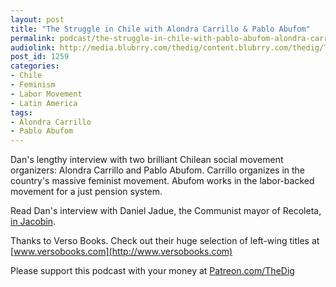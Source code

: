 ```yaml
---
layout: post
title: "The Struggle in Chile with Alondra Carrillo & Pablo Abufom"
permalink: podcast/the-struggle-in-chile-with-pablo-abufom-alondra-carrillo
audiolink: http://media.blubrry.com/thedig/content.blubrry.com/thedig/The_Dig-EP_210-Chile.mp3
post_id: 1259
categories: 
- Chile
- Feminism
- Labor Movement
- Latin America
tags: 
- Alondra Carrillo
- Pablo Abufom
---
```


Dan's lengthy interview with two brilliant Chilean social movement organizers: Alondra Carrillo and Pablo Abufom. Carrillo organizes in the country's massive feminist movement. Abufom works in the labor-backed movement for a just pension system. 

Read Dan's interview with Daniel Jadue, the Communist mayor of Recoleta, 
[in 
Jacobin](https://jacobinmag.com/2019/04/communist-party-chile-left-governance-recoleta).

Thanks to Verso Books. Check out their huge selection of left-wing titles at 
[www.versobooks.com](http://www.versobooks.com)

Please support this podcast with your money at 
[Patreon.com/TheDig](http://Patreon.com/TheDig)